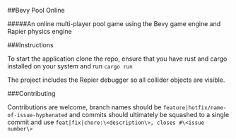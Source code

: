 ##Bevy Pool Online

#####An online multi-player pool game using the Bevy game engine and Rapier physics engine

###Instructions

To start the application clone the repo, ensure that you have rust and cargo installed on your system and run `cargo run`

The project includes the Repier debugger so all collider objects are visible.

###Contributing

Contributions are welcome, branch names should be `feature|hotfix/name-of-issue-hyphenated` and commits should ultimately be squashed to a single commit and use `feat|fix|chore:\<description\>, closes #\<issue number\>`

